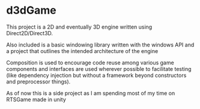 d3dGame
=======

This project is a 2D and eventually 3D engine written using Direct2D/Direct3D.

Also included is a basic windowing library written with the windows API and a project that outlines the intended architecture of the engine

Composition is used to encourage code reuse among various game components and interfaces are used wherever possible to facilitate testing (like dependency injection but without a framework beyond constructors and preprocessor things).

As of now this is a side project as I am spending most of my time on RTSGame made in unity

